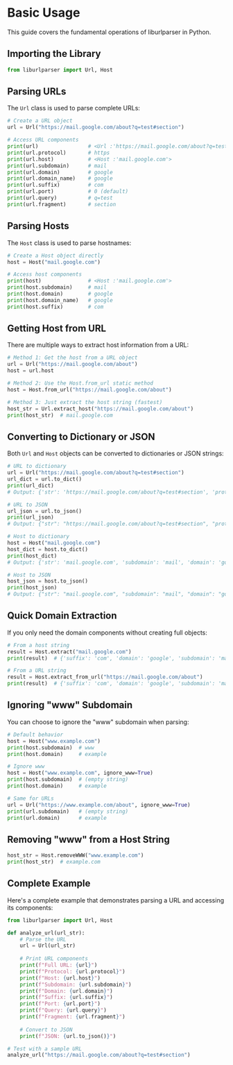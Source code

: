 # Basic Usage

This guide covers the fundamental operations of liburlparser in Python.

## Importing the Library

```python
from liburlparser import Url, Host
```

## Parsing URLs

The `Url` class is used to parse complete URLs:

```python
# Create a URL object
url = Url("https://mail.google.com/about?q=test#section")

# Access URL components
print(url)                # <Url :'https://mail.google.com/about?q=test#section'>
print(url.protocol)       # https
print(url.host)           # <Host :'mail.google.com'>
print(url.subdomain)      # mail
print(url.domain)         # google
print(url.domain_name)    # google
print(url.suffix)         # com
print(url.port)           # 0 (default)
print(url.query)          # q=test
print(url.fragment)       # section
```

## Parsing Hosts

The `Host` class is used to parse hostnames:

```python
# Create a Host object directly
host = Host("mail.google.com")

# Access host components
print(host)               # <Host :'mail.google.com'>
print(host.subdomain)     # mail
print(host.domain)        # google
print(host.domain_name)   # google
print(host.suffix)        # com
```

## Getting Host from URL

There are multiple ways to extract host information from a URL:

```python
# Method 1: Get the host from a URL object
url = Url("https://mail.google.com/about")
host = url.host

# Method 2: Use the Host.from_url static method
host = Host.from_url("https://mail.google.com/about")

# Method 3: Just extract the host string (fastest)
host_str = Url.extract_host("https://mail.google.com/about")
print(host_str)  # mail.google.com
```

## Converting to Dictionary or JSON

Both `Url` and `Host` objects can be converted to dictionaries or JSON strings:

```python
# URL to dictionary
url = Url("https://mail.google.com/about?q=test#section")
url_dict = url.to_dict()
print(url_dict)
# Output: {'str': 'https://mail.google.com/about?q=test#section', 'protocol': 'https', 'userinfo': '', 'host': {'str': 'mail.google.com', 'subdomain': 'mail', 'domain': 'google', 'domain_name': 'google', 'suffix': 'com'}, 'port': 0, 'query': 'q=test', 'fragment': 'section'}

# URL to JSON
url_json = url.to_json()
print(url_json)
# Output: {"str": "https://mail.google.com/about?q=test#section", "protocol": "https", "userinfo": "", "host": {"str": "mail.google.com", "subdomain": "mail", "domain": "google", "domain_name": "google", "suffix": "com"}, "port": 0, "query": "q=test", "fragment": "section"}

# Host to dictionary
host = Host("mail.google.com")
host_dict = host.to_dict()
print(host_dict)
# Output: {'str': 'mail.google.com', 'subdomain': 'mail', 'domain': 'google', 'domain_name': 'google', 'suffix': 'com'}

# Host to JSON
host_json = host.to_json()
print(host_json)
# Output: {"str": "mail.google.com", "subdomain": "mail", "domain": "google", "domain_name": "google", "suffix": "com"}
```

## Quick Domain Extraction

If you only need the domain components without creating full objects:

```python
# From a host string
result = Host.extract("mail.google.com")
print(result)  # {'suffix': 'com', 'domain': 'google', 'subdomain': 'mail'}

# From a URL string
result = Host.extract_from_url("https://mail.google.com/about")
print(result)  # {'suffix': 'com', 'domain': 'google', 'subdomain': 'mail'}
```

## Ignoring "www" Subdomain

You can choose to ignore the "www" subdomain when parsing:

```python
# Default behavior
host = Host("www.example.com")
print(host.subdomain)  # www
print(host.domain)     # example

# Ignore www
host = Host("www.example.com", ignore_www=True)
print(host.subdomain)  # (empty string)
print(host.domain)     # example

# Same for URLs
url = Url("https://www.example.com/about", ignore_www=True)
print(url.subdomain)   # (empty string)
print(url.domain)      # example
```

## Removing "www" from a Host String

```python
host_str = Host.removeWWW("www.example.com")
print(host_str)  # example.com
```

## Complete Example

Here's a complete example that demonstrates parsing a URL and accessing its components:

```python
from liburlparser import Url, Host

def analyze_url(url_str):
    # Parse the URL
    url = Url(url_str)
    
    # Print URL components
    print(f"Full URL: {url}")
    print(f"Protocol: {url.protocol}")
    print(f"Host: {url.host}")
    print(f"Subdomain: {url.subdomain}")
    print(f"Domain: {url.domain}")
    print(f"Suffix: {url.suffix}")
    print(f"Port: {url.port}")
    print(f"Query: {url.query}")
    print(f"Fragment: {url.fragment}")
    
    # Convert to JSON
    print(f"JSON: {url.to_json()}")

# Test with a sample URL
analyze_url("https://mail.google.com/about?q=test#section")
```